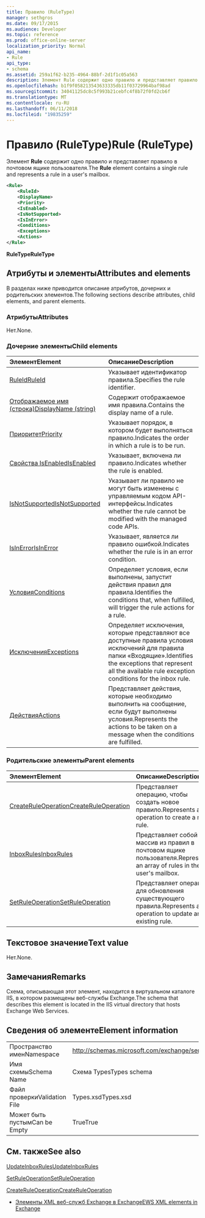 ```yaml
---
title: Правило (RuleType)
manager: sethgros
ms.date: 09/17/2015
ms.audience: Developer
ms.topic: reference
ms.prod: office-online-server
localization_priority: Normal
api_name:
- Rule
api_type:
- schema
ms.assetid: 259a1f62-b235-4964-88bf-2d1f1c05a563
description: Элемент Rule содержит одно правило и представляет правило в почтовом ящике пользователя.
ms.openlocfilehash: b1f9f058213543633335db11f03729964baf98ad
ms.sourcegitcommit: 34041125dc8c5f993b21cebfc4f8b72f0fd2cb6f
ms.translationtype: MT
ms.contentlocale: ru-RU
ms.lasthandoff: 06/11/2018
ms.locfileid: "19835259"
---
```

# <a name="rule-ruletype"></a><span data-ttu-id="7b085-103">Правило (RuleType)</span><span class="sxs-lookup"><span data-stu-id="7b085-103">Rule (RuleType)</span></span>

<span data-ttu-id="7b085-104">Элемент **Rule** содержит одно правило и представляет правило в почтовом ящике пользователя.</span><span class="sxs-lookup"><span data-stu-id="7b085-104">The **Rule** element contains a single rule and represents a rule in a user's mailbox.</span></span> 
  
```XML
<Rule>
    <RuleId>
    <DisplayName>
    <Priority>
    <IsEnabled>
    <IsNotSupported>
    <IsInError>
    <Conditions>
    <Exceptions>
    <Actions>
</Rule>
```

 <span data-ttu-id="7b085-105">**RuleType**</span><span class="sxs-lookup"><span data-stu-id="7b085-105">**RuleType**</span></span>
## <a name="attributes-and-elements"></a><span data-ttu-id="7b085-106">Атрибуты и элементы</span><span class="sxs-lookup"><span data-stu-id="7b085-106">Attributes and elements</span></span>

<span data-ttu-id="7b085-107">В разделах ниже приводится описание атрибутов, дочерних и родительских элементов.</span><span class="sxs-lookup"><span data-stu-id="7b085-107">The following sections describe attributes, child elements, and parent elements.</span></span>
  
### <a name="attributes"></a><span data-ttu-id="7b085-108">Атрибуты</span><span class="sxs-lookup"><span data-stu-id="7b085-108">Attributes</span></span>

<span data-ttu-id="7b085-109">Нет.</span><span class="sxs-lookup"><span data-stu-id="7b085-109">None.</span></span>
  
### <a name="child-elements"></a><span data-ttu-id="7b085-110">Дочерние элементы</span><span class="sxs-lookup"><span data-stu-id="7b085-110">Child elements</span></span>

|<span data-ttu-id="7b085-111">**Элемент**</span><span class="sxs-lookup"><span data-stu-id="7b085-111">**Element**</span></span>|<span data-ttu-id="7b085-112">**Описание**</span><span class="sxs-lookup"><span data-stu-id="7b085-112">**Description**</span></span>|
|:-----|:-----|
|[<span data-ttu-id="7b085-113">RuleId</span><span class="sxs-lookup"><span data-stu-id="7b085-113">RuleId</span></span>](ruleid.md) <br/> |<span data-ttu-id="7b085-114">Указывает идентификатор правила.</span><span class="sxs-lookup"><span data-stu-id="7b085-114">Specifies the rule identifier.</span></span>  <br/> |
|[<span data-ttu-id="7b085-115">Отображаемое имя (строка)</span><span class="sxs-lookup"><span data-stu-id="7b085-115">DisplayName (string)</span></span>](displayname-string.md) <br/> |<span data-ttu-id="7b085-116">Содержит отображаемое имя правила.</span><span class="sxs-lookup"><span data-stu-id="7b085-116">Contains the display name of a rule.</span></span>  <br/> |
|[<span data-ttu-id="7b085-117">Приоритет</span><span class="sxs-lookup"><span data-stu-id="7b085-117">Priority</span></span>](priority.md) <br/> |<span data-ttu-id="7b085-118">Указывает порядок, в котором будет выполняться правило.</span><span class="sxs-lookup"><span data-stu-id="7b085-118">Indicates the order in which a rule is to be run.</span></span>  <br/> |
|[<span data-ttu-id="7b085-119">Свойства IsEnabled</span><span class="sxs-lookup"><span data-stu-id="7b085-119">IsEnabled</span></span>](isenabled.md) <br/> |<span data-ttu-id="7b085-120">Указывает, включена ли правило.</span><span class="sxs-lookup"><span data-stu-id="7b085-120">Indicates whether the rule is enabled.</span></span>  <br/> |
|[<span data-ttu-id="7b085-121">IsNotSupported</span><span class="sxs-lookup"><span data-stu-id="7b085-121">IsNotSupported</span></span>](isnotsupported.md) <br/> |<span data-ttu-id="7b085-122">Указывает ли правило не могут быть изменены с управляемым кодом API-интерфейсы.</span><span class="sxs-lookup"><span data-stu-id="7b085-122">Indicates whether the rule cannot be modified with the managed code APIs.</span></span>  <br/> |
|[<span data-ttu-id="7b085-123">IsInError</span><span class="sxs-lookup"><span data-stu-id="7b085-123">IsInError</span></span>](isinerror.md) <br/> |<span data-ttu-id="7b085-124">Указывает, является ли правило ошибкой.</span><span class="sxs-lookup"><span data-stu-id="7b085-124">Indicates whether the rule is in an error condition.</span></span>  <br/> |
|[<span data-ttu-id="7b085-125">Условия</span><span class="sxs-lookup"><span data-stu-id="7b085-125">Conditions</span></span>](conditions.md) <br/> |<span data-ttu-id="7b085-126">Определяет условия, если выполнены, запустит действия правил для правила.</span><span class="sxs-lookup"><span data-stu-id="7b085-126">Identifies the conditions that, when fulfilled, will trigger the rule actions for a rule.</span></span>  <br/> |
|[<span data-ttu-id="7b085-127">Исключения</span><span class="sxs-lookup"><span data-stu-id="7b085-127">Exceptions</span></span>](exceptions.md) <br/> |<span data-ttu-id="7b085-128">Определяет исключения, которые представляют все доступные правила условия исключений для правила папки «Входящие».</span><span class="sxs-lookup"><span data-stu-id="7b085-128">Identifies the exceptions that represent all the available rule exception conditions for the inbox rule.</span></span>  <br/> |
|[<span data-ttu-id="7b085-129">Действия</span><span class="sxs-lookup"><span data-stu-id="7b085-129">Actions</span></span>](actions.md) <br/> |<span data-ttu-id="7b085-130">Представляет действия, которые необходимо выполнить на сообщение, если будут выполнены условия.</span><span class="sxs-lookup"><span data-stu-id="7b085-130">Represents the actions to be taken on a message when the conditions are fulfilled.</span></span>  <br/> |
   
### <a name="parent-elements"></a><span data-ttu-id="7b085-131">Родительские элементы</span><span class="sxs-lookup"><span data-stu-id="7b085-131">Parent elements</span></span>

|<span data-ttu-id="7b085-132">**Элемент**</span><span class="sxs-lookup"><span data-stu-id="7b085-132">**Element**</span></span>|<span data-ttu-id="7b085-133">**Описание**</span><span class="sxs-lookup"><span data-stu-id="7b085-133">**Description**</span></span>|
|:-----|:-----|
|[<span data-ttu-id="7b085-134">CreateRuleOperation</span><span class="sxs-lookup"><span data-stu-id="7b085-134">CreateRuleOperation</span></span>](createruleoperation.md) <br/> |<span data-ttu-id="7b085-135">Представляет операцию, чтобы создать новое правило.</span><span class="sxs-lookup"><span data-stu-id="7b085-135">Represents an operation to create a new rule.</span></span>  <br/> |
|[<span data-ttu-id="7b085-136">InboxRules</span><span class="sxs-lookup"><span data-stu-id="7b085-136">InboxRules</span></span>](inboxrules.md) <br/> |<span data-ttu-id="7b085-137">Представляет собой массив из правил в почтовом ящике пользователя.</span><span class="sxs-lookup"><span data-stu-id="7b085-137">Represents an array of rules in the user's mailbox.</span></span>  <br/> |
|[<span data-ttu-id="7b085-138">SetRuleOperation</span><span class="sxs-lookup"><span data-stu-id="7b085-138">SetRuleOperation</span></span>](setruleoperation.md) <br/> |<span data-ttu-id="7b085-139">Представляет операцию для обновления существующего правила.</span><span class="sxs-lookup"><span data-stu-id="7b085-139">Represents an operation to update an existing rule.</span></span>  <br/> |
   
## <a name="text-value"></a><span data-ttu-id="7b085-140">Текстовое значение</span><span class="sxs-lookup"><span data-stu-id="7b085-140">Text value</span></span>

<span data-ttu-id="7b085-141">Нет.</span><span class="sxs-lookup"><span data-stu-id="7b085-141">None.</span></span>
  
## <a name="remarks"></a><span data-ttu-id="7b085-142">Замечания</span><span class="sxs-lookup"><span data-stu-id="7b085-142">Remarks</span></span>

<span data-ttu-id="7b085-143">Схема, описывающая этот элемент, находится в виртуальном каталоге IIS, в котором размещены веб-службы Exchange.</span><span class="sxs-lookup"><span data-stu-id="7b085-143">The schema that describes this element is located in the IIS virtual directory that hosts Exchange Web Services.</span></span>
  
## <a name="element-information"></a><span data-ttu-id="7b085-144">Сведения об элементе</span><span class="sxs-lookup"><span data-stu-id="7b085-144">Element information</span></span>

|||
|:-----|:-----|
|<span data-ttu-id="7b085-145">Пространство имен</span><span class="sxs-lookup"><span data-stu-id="7b085-145">Namespace</span></span>  <br/> |http://schemas.microsoft.com/exchange/services/2006/types  <br/> |
|<span data-ttu-id="7b085-146">Имя схемы</span><span class="sxs-lookup"><span data-stu-id="7b085-146">Schema Name</span></span>  <br/> |<span data-ttu-id="7b085-147">Схема Types</span><span class="sxs-lookup"><span data-stu-id="7b085-147">Types schema</span></span>  <br/> |
|<span data-ttu-id="7b085-148">Файл проверки</span><span class="sxs-lookup"><span data-stu-id="7b085-148">Validation File</span></span>  <br/> |<span data-ttu-id="7b085-149">Types.xsd</span><span class="sxs-lookup"><span data-stu-id="7b085-149">Types.xsd</span></span>  <br/> |
|<span data-ttu-id="7b085-150">Может быть пустым</span><span class="sxs-lookup"><span data-stu-id="7b085-150">Can be Empty</span></span>  <br/> |<span data-ttu-id="7b085-151">True</span><span class="sxs-lookup"><span data-stu-id="7b085-151">True</span></span>  <br/> |
   
## <a name="see-also"></a><span data-ttu-id="7b085-152">См. также</span><span class="sxs-lookup"><span data-stu-id="7b085-152">See also</span></span>



[<span data-ttu-id="7b085-153">UpdateInboxRules</span><span class="sxs-lookup"><span data-stu-id="7b085-153">UpdateInboxRules</span></span>](updateinboxrules.md)
  
[<span data-ttu-id="7b085-154">SetRuleOperation</span><span class="sxs-lookup"><span data-stu-id="7b085-154">SetRuleOperation</span></span>](setruleoperation.md)
  
[<span data-ttu-id="7b085-155">CreateRuleOperation</span><span class="sxs-lookup"><span data-stu-id="7b085-155">CreateRuleOperation</span></span>](createruleoperation.md)


- [<span data-ttu-id="7b085-156">Элементы XML веб-служб Exchange в Exchange</span><span class="sxs-lookup"><span data-stu-id="7b085-156">EWS XML elements in Exchange</span></span>](ews-xml-elements-in-exchange.md)

